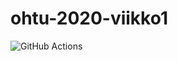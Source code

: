 # ohtu-2020-viikko1

![GitHub Actions](https://github.com/johku/ohtu-viikko1-s2020/workflows/Java%20CI%20with%20Gradle/badge.svg)
